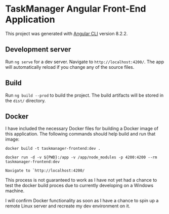 # TaskManager Angular Front-End Application

This project was generated with [Angular CLI](https://github.com/angular/angular-cli) version 8.2.2.

## Development server

Run `ng serve` for a dev server. Navigate to `http://localhost:4200/`. The app will automatically reload if you change any of the source files.

## Build

Run `ng build --prod` to build the project. The build artifacts will be stored in the `dist/` directory.

## Docker

I have included the necessary Docker files for building a Docker image of this application. The following commands should help build and run that image:

```
docker build -t taskmanager-frontend:dev .

docker run -d -v ${PWD}:/app -v /app/node_modules -p 4200:4200 --rm taskmanager-frontend:dev

Navigate to `http://localhost:4200/
```

This process is not guaranteed to work as I have not yet had a chance to test the docker build proces due to currently developing on a Windows machine.

I will confirm Docker functionality as soon as I have a chance to spin up a remote Linux server and recreate my dev environment on it.